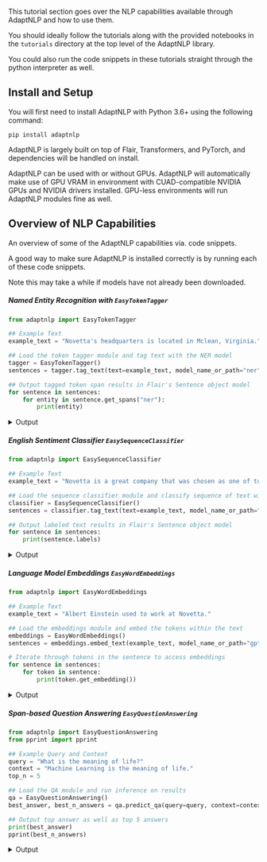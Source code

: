 This tutorial section goes over the NLP capabilities available through AdaptNLP and how to use them.

You should ideally follow the tutorials along with the provided notebooks in the `tutorials` directory at the top
level of the AdaptNLP library.

You could also run the code snippets in these tutorials straight through the python interpreter as well.

## Install and Setup

You will first need to install AdaptNLP with Python 3.6+ using the following command:

```
pip install adaptnlp
```

AdaptNLP is largely built on top of Flair, Transformers, and PyTorch, and dependencies will be handled on install.

AdaptNLP can be used with or without GPUs.  AdaptNLP will automatically make use of GPU VRAM in environment with
CUAD-compatible NVIDIA GPUs and NVIDIA drivers installed.  GPU-less environments will run AdaptNLP modules fine as well.


## Overview of NLP Capabilities

An overview of some of the AdaptNLP capabilities via. code snippets.

A good way to make sure AdaptNLP is installed correctly is by running each of these code snippets.

Note this may take a while if models have not already been downloaded.

##### Named Entity Recognition with `EasyTokenTagger`

```python
from adaptnlp import EasyTokenTagger

## Example Text
example_text = "Novetta's headquarters is located in Mclean, Virginia."

## Load the token tagger module and tag text with the NER model 
tagger = EasyTokenTagger()
sentences = tagger.tag_text(text=example_text, model_name_or_path="ner")

## Output tagged token span results in Flair's Sentence object model
for sentence in sentences:
    for entity in sentence.get_spans("ner"):
        print(entity)

```
<details class = "summary">
 <summary>Output</summary>
```python
Span [1]: "Novetta"   [− Labels: ORG (0.9925)]
Span [7]: "Mclean"    [− Labels: LOC (0.9993)]
Span [9]: "Virginia"  [− Labels: LOC (1.0)]
```
</details>

##### English Sentiment Classifier `EasySequenceClassifier`

```python
from adaptnlp import EasySequenceClassifier 

## Example Text
example_text = "Novetta is a great company that was chosen as one of top 50 great places to work!"

## Load the sequence classifier module and classify sequence of text with the english sentiment model 
classifier = EasySequenceClassifier()
sentences = classifier.tag_text(text=example_text, model_name_or_path="en-sentiment")

## Output labeled text results in Flair's Sentence object model
for sentence in sentences:
    print(sentence.labels)

```
<details class = "summary">
<summary>Output</summary>
```python
[POSITIVE (0.9977)]
```
</details>


##### Language Model Embeddings `EasyWordEmbeddings`
```python
from adaptnlp import EasyWordEmbeddings

## Example Text
example_text = "Albert Einstein used to work at Novetta."

## Load the embeddings module and embed the tokens within the text
embeddings = EasyWordEmbeddings()
sentences = embeddings.embed_text(example_text, model_name_or_path="gpt2")

# Iterate through tokens in the sentence to access embeddings
for sentence in sentences:
    for token in sentence:
        print(token.get_embedding())
```
<details class = "summary">
<summary>Output</summary>
```python
tensor([-1.8757,  0.6195, -1.3108,  ..., -1.3787, -0.6885,  1.6934])
tensor([-0.0617, -2.3885,  2.2028,  ...,  0.2774,  0.8424, -1.5328])
tensor([-0.0480, -0.7461, -0.5282,  ...,  0.1554,  0.2542,  0.8199])
tensor([ 1.0621, -0.3834,  1.5259,  ..., -0.0937, -0.0337,  1.0316])
tensor([-0.0027, -1.6549, -1.6274,  ...,  0.3001,  0.0146, -0.1931])
tensor([ 0.6624, -0.9889,  0.6716,  ..., -0.4907,  0.5692,  0.9456])
tensor([ 0.5633,  0.4789, -0.2232,  ..., -0.1454,  0.2486,  0.5163])
```
</details>



##### Span-based Question Answering `EasyQuestionAnswering`

```python
from adaptnlp import EasyQuestionAnswering 
from pprint import pprint

## Example Query and Context 
query = "What is the meaning of life?"
context = "Machine Learning is the meaning of life."
top_n = 5

## Load the QA module and run inference on results 
qa = EasyQuestionAnswering()
best_answer, best_n_answers = qa.predict_qa(query=query, context=context, n_best_size=top_n)

## Output top answer as well as top 5 answers
print(best_answer)
pprint(best_n_answers)
```
<details class = "summary">
<summary>Output</summary>
```python
[OrderedDict([('text', 'Machine Learning'), ('probability', 0.9924118248851219), ('start_logit', 8.646799087524414), ('end_logit', 8.419432640075684), ('start_index', 0), ('end_index', 1)]), OrderedDict([('text', 'Learning'), ('probability', 0.004796293656050888), ('start_logit', 3.314504384994507), ('end_logit', 8.419432640075684), ('start_index', 1), ('end_index', 1)]), OrderedDict([('text', 'Machine Learning is the meaning of life.'), ('probability', 0.0018383556202966893), ('start_logit', 8.646799087524414), ('end_logit', 2.1281659603118896), ('start_index', 0), ('end_index', 6)]), OrderedDict([('text', 'Machine'), ('probability', 0.0009446411263795704), ('start_logit', 8.646799087524414), ('end_logit', 1.4623442888259888), ('start_index', 0), ('end_index', 0)]), OrderedDict([('text', 'Learning is the meaning of life.'), ('probability', 8.884712150840367e-06), ('start_logit', 3.314504384994507), ('end_logit', 2.1281659603118896), ('start_index', 1), ('end_index', 6)])]
```
</detais>
